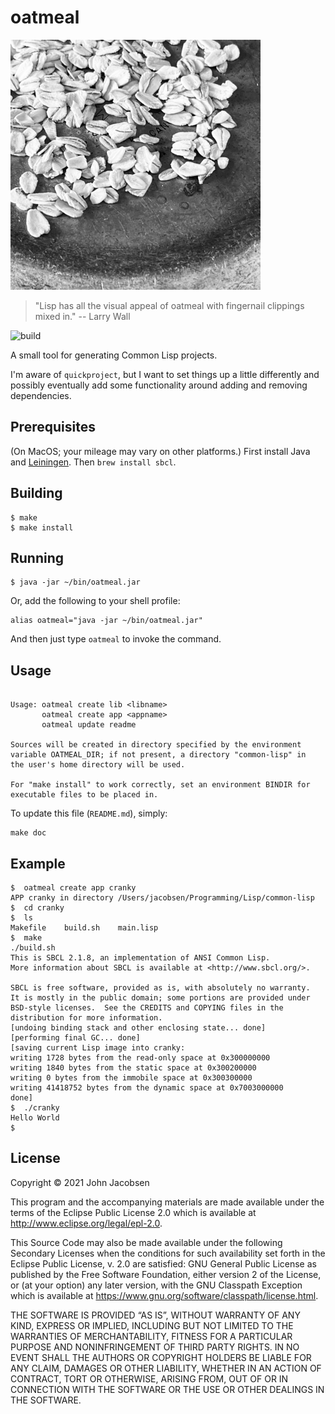 # oatmeal

<img src="/oats.jpg" width="400">

> "Lisp has all the visual appeal of oatmeal with fingernail clippings mixed in."
> -- Larry Wall

![build](https://github.com/eigenhombre/oatmeal/actions/workflows/build.yml/badge.svg)

A small tool for generating Common Lisp projects.

I'm aware of `quickproject`, but I want to set things up a little
differently and possibly eventually add some functionality around adding and removing
dependencies.

## Prerequisites

(On MacOS; your mileage may vary on other platforms.) First install
Java and [Leiningen](https://leiningen.org/).  Then `brew install sbcl`.

## Building

    $ make
    $ make install

## Running

    $ java -jar ~/bin/oatmeal.jar

Or, add the following to your shell profile:

    alias oatmeal="java -jar ~/bin/oatmeal.jar"

And then just type `oatmeal` to invoke the command.


## Usage

<!-- BEGIN OATMEAL USAGE -->
```

Usage: oatmeal create lib <libname>
       oatmeal create app <appname>
       oatmeal update readme

Sources will be created in directory specified by the environment
variable OATMEAL_DIR; if not present, a directory "common-lisp" in
the user's home directory will be used.

For "make install" to work correctly, set an environment BINDIR for
executable files to be placed in.

```
<!-- END OATMEAL USAGE -->

To update this file (`README.md`), simply:

    make doc

## Example

    $  oatmeal create app cranky
    APP cranky in directory /Users/jacobsen/Programming/Lisp/common-lisp
    $  cd cranky
    $  ls
    Makefile	build.sh	main.lisp
    $  make
    ./build.sh
    This is SBCL 2.1.8, an implementation of ANSI Common Lisp.
    More information about SBCL is available at <http://www.sbcl.org/>.

    SBCL is free software, provided as is, with absolutely no warranty.
    It is mostly in the public domain; some portions are provided under
    BSD-style licenses.  See the CREDITS and COPYING files in the
    distribution for more information.
    [undoing binding stack and other enclosing state... done]
    [performing final GC... done]
    [saving current Lisp image into cranky:
    writing 1728 bytes from the read-only space at 0x300000000
    writing 1840 bytes from the static space at 0x300200000
    writing 0 bytes from the immobile space at 0x300300000
    writing 41418752 bytes from the dynamic space at 0x7003000000
    done]
    $  ./cranky
    Hello World
    $

## License

Copyright © 2021 John Jacobsen

This program and the accompanying materials are made available under the
terms of the Eclipse Public License 2.0 which is available at
http://www.eclipse.org/legal/epl-2.0.

This Source Code may also be made available under the following Secondary
Licenses when the conditions for such availability set forth in the Eclipse
Public License, v. 2.0 are satisfied: GNU General Public License as published by
the Free Software Foundation, either version 2 of the License, or (at your
option) any later version, with the GNU Classpath Exception which is available
at https://www.gnu.org/software/classpath/license.html.

THE SOFTWARE IS PROVIDED “AS IS”, WITHOUT WARRANTY OF ANY KIND,
EXPRESS OR IMPLIED, INCLUDING BUT NOT LIMITED TO THE WARRANTIES OF
MERCHANTABILITY, FITNESS FOR A PARTICULAR PURPOSE AND NONINFRINGEMENT
OF THIRD PARTY RIGHTS. IN NO EVENT SHALL THE AUTHORS OR COPYRIGHT
HOLDERS BE LIABLE FOR ANY CLAIM, DAMAGES OR OTHER LIABILITY, WHETHER
IN AN ACTION OF CONTRACT, TORT OR OTHERWISE, ARISING FROM, OUT OF OR
IN CONNECTION WITH THE SOFTWARE OR THE USE OR OTHER DEALINGS IN THE
SOFTWARE.
